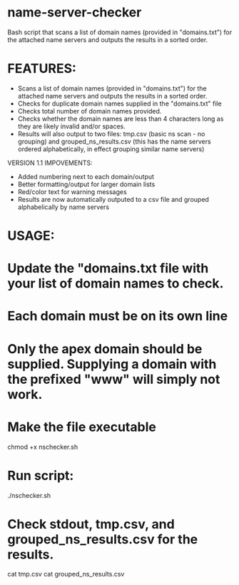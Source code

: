 # name-server-checker
Bash script that scans a list of domain names (provided in "domains.txt") for the attached name servers and outputs the results in a sorted order.

# FEATURES:
* Scans a list of domain names (provided in "domains.txt") for the attached name servers and outputs the results in a sorted order.
* Checks for duplicate domain names supplied in the "domains.txt" file
* Checks total number of domain names provided.
* Checks whether the domain names are less than 4 characters long as they are likely invalid and/or spaces.
* Results will also output to two files: tmp.csv (basic ns scan - no grouping) and grouped_ns_results.csv (this has the name servers ordered alphabetically, in effect grouping similar name servers)

VERSION 1.1 IMPOVEMENTS:
* Added numbering next to each domain/output
* Better formatting/output for larger domain lists
* Red/color text for warning messages
* Results are now automatically outputed to a csv file and grouped alphabelically by name servers


# USAGE:

# Update the "domains.txt file with your list of domain names to check.
# Each domain must be on its own line
# Only the apex domain should be supplied. Supplying a domain with the prefixed "www" will simply not work.

# Make the file executable
chmod +x nschecker.sh

# Run script:
./nschecker.sh 

# Check stdout, tmp.csv, and grouped_ns_results.csv for the results.
cat tmp.csv
cat grouped_ns_results.csv


